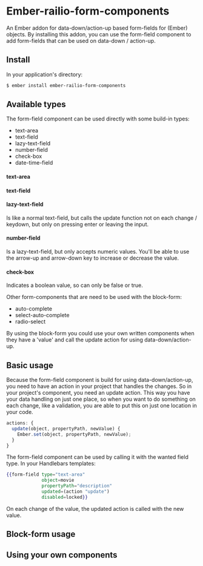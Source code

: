 # Ember-railio-form-components

An Ember addon for data-down/action-up based form-fields for (Ember) objects. By installing this addon, you can use the form-field component to add form-fields that can be used on data-down / action-up.

## Install

In your application's directory:

```sh
$ ember install ember-railio-form-components
```

## Available types

The form-field component can be used directly with some build-in types:

- text-area
- text-field
- lazy-text-field
- number-field
- check-box
- date-time-field

#### text-area

#### text-field

#### lazy-text-field

Is like a normal text-field, but calls the update function not on each change / keydown, but only on pressing enter or leaving the input.

#### number-field

Is a lazy-text-field, but only accepts numeric values. You'll be able to use the arrow-up and arrow-down key to increase or decrease the value. 

#### check-box

Indicates a boolean value, so can only be false or true.



Other form-components that are need to be used with the block-form:

- auto-complete
- select-auto-complete
- radio-select

By using the block-form you could use your own written components when they have a 'value' and call the update action for using data-down/action-up.

## Basic usage

Because the form-field component is build for using data-down/action-up, you need to have an action in your project that handles the changes. So in your project's component, you need an update action. This way you have your data handling on just one place, so when you want to do something on each change, like a validation, you are able to put this on just one location in your code. 

```js
actions: {
  update(object, propertyPath, newValue) {
    Ember.set(object, propertyPath, newValue);
  }
}
```

The form-field component can be used by calling it with the wanted field type. In your Handlebars templates:

```handlebars
{{form-field type="text-area"
             object=movie
             propertyPath="description"
             updated=(action "update")
             disabled=locked}}
```

On each change of the value, the updated action is called with the new value. 

## Block-form usage



## Using your own components

